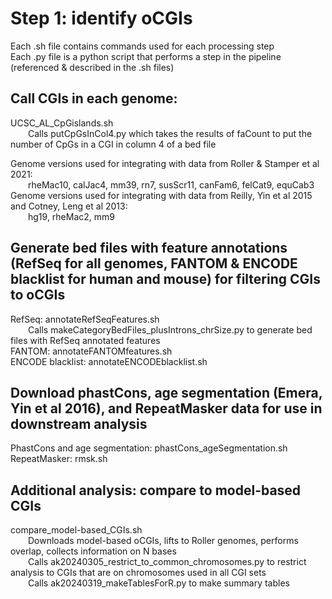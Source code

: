 # Step 1: identify oCGIs
Each .sh file contains commands used for each processing step  
Each .py file is a python script that performs a step in the pipeline (referenced & described in the .sh files)

## Call CGIs in each genome:
UCSC_AL_CpGislands.sh  
&emsp;&emsp;Calls putCpGsInCol4.py which takes the results of faCount to put the number of CpGs in a CGI in column 4 of a bed file

Genome versions used for integrating with data from Roller & Stamper et al 2021:  
&emsp;&emsp;rheMac10, calJac4, mm39, rn7, susScr11, canFam6, felCat9, equCab3  
Genome versions used for integrating with data from Reilly, Yin et al 2015 and Cotney, Leng et al 2013:  
&emsp;&emsp;hg19, rheMac2, mm9

## Generate bed files with feature annotations (RefSeq for all genomes, FANTOM & ENCODE blacklist for human and mouse) for filtering CGIs to oCGIs  
RefSeq: annotateRefSeqFeatures.sh  
&emsp;&emsp;Calls makeCategoryBedFiles_plusIntrons_chrSize.py to generate bed files with RefSeq annotated features  
FANTOM: annotateFANTOMfeatures.sh  
ENCODE blacklist: annotateENCODEblacklist.sh

## Download phastCons, age segmentation (Emera, Yin et al 2016), and RepeatMasker data for use in downstream analysis
PhastCons and age segmentation: phastCons_ageSegmentation.sh  
RepeatMasker: rmsk.sh

## Additional analysis: compare to model-based CGIs
compare_model-based_CGIs.sh  
&emsp;&emsp;Downloads model-based oCGIs, lifts to Roller genomes, performs overlap, collects information on N bases  
&emsp;&emsp;Calls ak20240305_restrict_to_common_chromosomes.py to restrict analysis to CGIs that are on chromosomes used in all CGI sets  
&emsp;&emsp;Calls ak20240319_makeTablesForR.py to make summary tables
